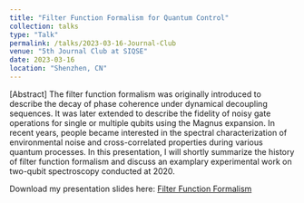 ```yaml
---
title: "Filter Function Formalism for Quantum Control"
collection: talks
type: "Talk"
permalink: /talks/2023-03-16-Journal-Club
venue: "5th Journal Club at SIQSE"
date: 2023-03-16
location: "Shenzhen, CN"
---
```


\[Abstract\] The filter function formalism was originally introduced to describe the decay of phase coherence under dynamical decoupling sequences. It was later extended to describe the fidelity of noisy gate operations for single or multiple qubits using the Magnus expansion. In recent years, people became interested in the spectral characterization of environmental noise and cross-correlated properties during various quantum processes. In this presentation, I will shortly summarize the history of filter function formalism and discuss an examplary experimental work on two-qubit spectroscopy conducted at 2020. 

Download my presentation slides here:
[Filter Function Formalism](https://github.com/Lockonchen/Lockonchen.github.io/blob/master/_talks/2023.03.16%20Journal%20Club.pdf)
